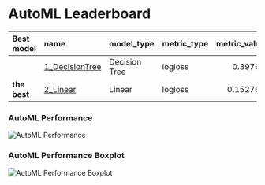# AutoML Leaderboard

| Best model   | name                                       | model_type    | metric_type   |   metric_value |   train_time |
|:-------------|:-------------------------------------------|:--------------|:--------------|---------------:|-------------:|
|              | [1_DecisionTree](1_DecisionTree/README.md) | Decision Tree | logloss       |       0.39767  |        67.05 |
| **the best** | [2_Linear](2_Linear/README.md)             | Linear        | logloss       |       0.152763 |        41.7  |

### AutoML Performance
![AutoML Performance](ldb_performance.png)

### AutoML Performance Boxplot
![AutoML Performance Boxplot](ldb_performance_boxplot.png)